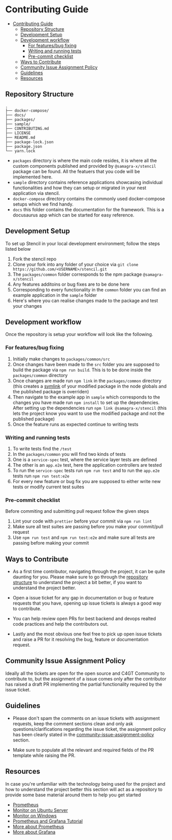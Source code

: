# Contributing Guide
- [Contributing Guide](#contributing-guide)
	- [Repository Structure](#repository-structure)
	- [Development Setup](#development-setup)
	- [Development workflow](#development-workflow)
		- [For features/bug fixing](#for-featuresbug-fixing)
		- [Writing and running tests](#writing-and-running-tests)
		- [Pre-commit checklist](#pre-commit-checklist)
	- [Ways to Contribute](#ways-to-contribute)
	- [Community Issue Assignment Policy](#community-issue-assignment-policy)
	- [Guidelines](#guidelines)
	- [Resources](#resources)


## Repository Structure
```
.
├── docker-compose/
├── docs/
├── packages/
├── sample/
├── CONTRIBUTING.md
├── LICENSE
├── README.md
├── package-lock.json
├── package.json
└── yarn.lock
```
- `packages` directory is where the main code resides, it is where all the custom components published and provided by `@samagra-x/stencil` package can be found. All the featuers that you code will be implemented here.
-  `sample` directory contains reference applications showcasing individual functionalities and how they can setup or migrated in your nest application via stencil.
- `docker-compose` directory contains the commonly used docker-compose setups which we find handy.
- `docs` this folder contains the documentation for the framework. This is a docusaurus app which can be started for easy reference.


## Development Setup 

To set up Stencil in your local development environment; follow the steps listed below

1. Fork the stencil repo 
2. Clone your fork into any folder of your choice via `git clone https://github.com/<USERNAME>/stencil.git`
3. The `packages/common` folder corresponds to the npm package `@samagra-x/stencil`
4. Any features additoins or bug fixes are to be done here
5. Corresponding to every functionality in the `common` folder you can find an example application in the `sample` folder
6. Here's where you can realise changes made to the package and test your changes

## Development workflow

Once the repository is setup your workflow will look like the following.

### For features/bug fixing
1. Initially make changes to `packages/common/src`
2. Once changes have been made to the `src` folder you are supposed to build the package via `npm run build`. This is to be done inside the `packages/common` directory
3. Once changes are made run `npm link` in the `packages/common` directory (this creates a [symlink](https://docs.npmjs.com/cli/v9/commands/npm-link) of your modified package in the node globals and the published package is overriden) 
4. Then navigate to the example app in `sample` which corresponds to the changes you have made run `npm install` to set up the dependencies. After setting up the dependencies run `npm link @samagra-x/stencil` (this lets the project know you want to use the modified package and not the published package)
5. Once the feature runs as expected continue to writing tests

### Writing and running tests

1. To write tests find the `/test` 
2. In the `packages/common` you will find two kinds of tests
3. One is a `service-spec` test, where the service layer tests are defined
4. The other is an `app.e2e` test, here the application controllers are tested
5. To run the `service-spec` tests run `npm run test` and to run the `app.e2e` tests run `npm run test:e2e`
6. For every new feature or bug fix you are supposed to either write new tests or modify current test suites

### Pre-commit checklist

Before commiting and submitting pull request follow the given steps

1. Lint your code with `prettier` before your commit via `npm run lint`
2. Make sure all test suites are passing before you make your commit/pull request
3. Use `npm run test` and `npm run test:e2e` and make sure all tests are passing before making your commit 

## Ways to Contribute

- As a first time contributor, navigating through the project, it can be quite daunting for you. Please make sure to go through the [repository structure](#repository-structure) to understand the project a bit better, if you want to understand the project better.

- Open a issue ticket for any gap in documentation or bug or feature requests that you have, opening up issue tickets is always a good way to contribute.

- You can help review open PRs for best backend and devops realted code practices and help the contributors out.

- Lastly and the most obvious one feel free to pick up open issue tickets and raise a PR for it resolving the bug, feature or documentation request.

## Community Issue Assignment Policy

Ideally all the tickets are open for the open source and C4GT Community to contribute to, but the assignment of a issue comes only after the contributor has raised a draft PR implementing the partial functionality required by the issue ticket.

## Guidelines

- Please don't spam the comments on an issue tickets with assignment requests, keep the comment sections clean and only ask questions/clarifications regarding the issue ticket, the assignment policy has been clearly stated in the [community-issue-assignment-policy](#community-issue-assignment-policy) section.

- Make sure to populate all the relevant and required fields of the PR template while raising the PR.


## Resources 

In case you're unfamiliar with the technology being used for the project and how to understand the project better this section will act as a repository to provide some base material around them to help you get started 

* [Prometheus](https://youtube.com/playlist?list=PLy7NrYWoggjxCF3av5JKwyG7FFF9eLeL4&si=3st6TLqgku1xrP_p)
* [Monitor on Ubuntu Server](https://www.youtube.com/watch?v=94JMdueq2SA)
* [Monitor on Windows](https://www.youtube.com/watch?v=jatcPHvChfI&t=763s)
* [Prometheus and Grafana Tutorial](https://www.youtube.com/watch?v=9TJx7QTrTyo&t=2s)
* [More about Prometheus](https://prometheus.io/docs/prometheus/latest/getting_started/)
* [More about Grafana](https://grafana.com/docs/grafana/latest/)
